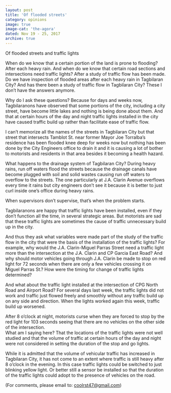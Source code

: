 ```yaml
---
layout: post
title: 'Of flooded streets'
category: opinions
image: true
image-cat: 'the-agora'
dated: Nov 19 - 25, 2017
archive: true
---
```


Of flooded streets and traffic lights

When do we know that a certain portion of the land is prone to flooding?  After each heavy rain.  And when do we know that certain road sections and intersections need traffic lights? After a study of traffic flow has been made. Do we have inspection of flooded areas after each heavy rain in Tagbilaran City? And has there been a study of traffic flow in Tagbilaran City?  These I don’t have the answers anymore.

Why do I ask these questions?  Because for days and weeks now, Tagbilaranons have observed that some portions of the city, including a city street, have become little lakes and nothing is being done about them. And that at certain hours of the day and night traffic lights installed in the city have caused traffic build up rather than facilitate ease of traffic flow.

I can’t memorize all the names of the streets in Tagbilaran City but that street that intersects Tamblot St. near former Mayor Joe Torralba’s residence has been flooded knee deep for weeks now but nothing has been done by the City Engineers office to drain it and it is causing a lot of bother to motorists and residents in that area besides it becoming a health hazard.

What happens to the drainage system of Tagbilaran City?  During heavy rains, run off waters flood the streets because the drainage canals have become plugged with soil and solid wastes causing run off waters to overflow to the streets.  The one particularly at J.A. Clarin Avenue overflows every time it rains but city engineers don’t see it because it is better to just curl inside one’s office during heavy rains.

When supervisors don’t supervise, that’s when the problem starts.

Tagbilaranons are happy that traffic lights have been installed, even if they don’t function all the time, in several strategic areas.  But motorists are sad that these traffic lights are sometimes the cause of traffic unnecessary build up in the city.

And thus they ask what variables were made part of the study of the traffic flow in the city that were the basis of the installation of the traffic lights?  For example, why would the J.A. Clarin-Miguel Parras Street need a traffic light more than the intersection at the J.A. Clarin and CP Garcia East Road? And why should motor vehicles going through J.A. Clarin be made to stop on red light for 72 seconds when there are only a few vehicles crossing it on Miguel Parras St.?  How were the timing for change of traffic lights determined?

And what about the traffic light installed at the intersection of CPG North Road and Airport Road?  For several days last week, the traffic lights did not work and traffic just flowed freely and smoothly without any traffic build up on any side and direction.   When the lights worked again this week, traffic build up worsened.

After 8 o’clock at night, motorists curse when they are forced to stop by the red light for 103 seconds seeing that there are no vehicles on the other side of the intersection.  
What am I saying here?  That the locations of the traffic lights were not well studied and that the volume of traffic at certain hours of the day and night were not considered in setting the duration of the stop and go lights.

While it is admitted that the volume of vehicular traffic has increased in Tagbilaran City, it has not come to an extent where traffic is still heavy after 8 o’clock in the evening.  In this case traffic lights could be switched to just blinking yellow light.  Or better still a sensor be installed so that the duration of the traffic lights could adopt to the presence of vehicles on the road.

(For comments, please email to: coolrst47@gmail.com)